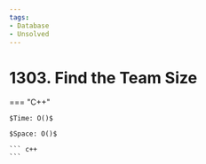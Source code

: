 ```yaml
---
tags:
- Database
- Unsolved
---
```



# 1303. Find the Team Size

=== "C++"

    $Time: O()$

    $Space: O()$

    ``` c++
    ```